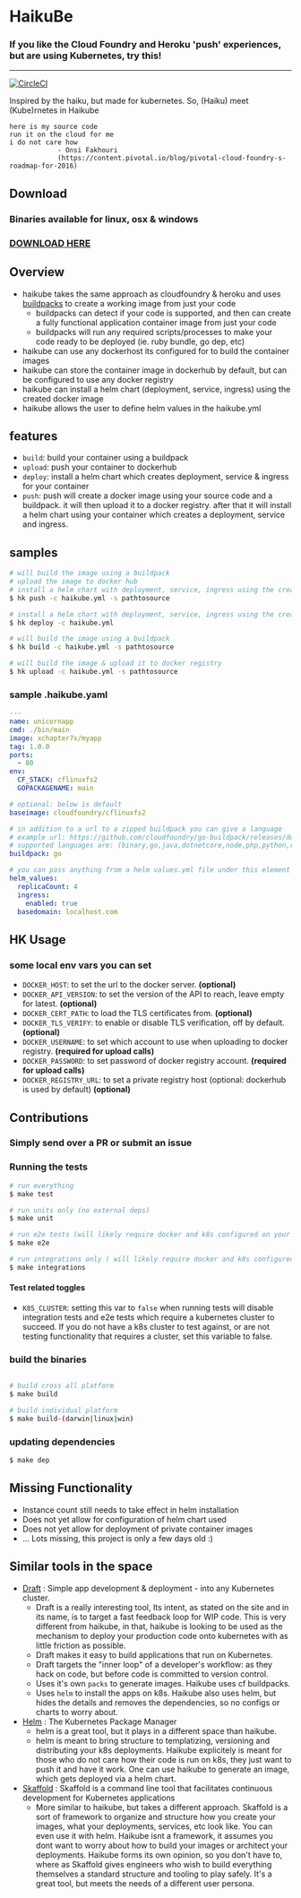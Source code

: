 # HaikuBe
### If you like the Cloud Foundry and Heroku 'push' experiences, but are using Kubernetes, try this!

---


[![CircleCI](https://circleci.com/gh/xchapter7x/haikube/tree/master.svg?style=svg)](https://circleci.com/gh/xchapter7x/haikube/tree/master)

Inspired by the haiku, but made for kubernetes.
So, (Haiku) meet (Kube)rnetes in Haikube

```
here is my source code
run it on the cloud for me
i do not care how
            - Onsi Fakhouri
            (https://content.pivotal.io/blog/pivotal-cloud-foundry-s-roadmap-for-2016)
```

## Download

### Binaries available for linux, osx & windows
### [DOWNLOAD HERE](https://github.com/xchapter7x/haikube/releases/latest)

## Overview

- haikube takes the same approach as cloudfoundry & heroku and uses [buildpacks](https://docs.cloudfoundry.org/buildpacks/) to create a working image from just your code
  - buildpacks can detect if your code is supported, and then can create a fully functional application container image from just your code
  - buildpacks will run any required scripts/processes to make your code ready to be deployed (ie. ruby bundle, go dep, etc)
- haikube can use any dockerhost its configured for to build the container images
- haikube can store the container image in dockerhub by default, but can be configured to use any docker registry
- haikube can install a helm chart (deployment, service, ingress) using the created docker image
- haikube allows the user to define helm values in the haikube.yml

## features
- `build`: build your container using a buildpack
- `upload`: push your container to dockerhub
- `deploy`: install a helm chart which creates deployment, service & ingress for your container
- `push`: push will create a docker image using your source code and 
        a buildpack. it will then upload it to a docker registry.
        after that it will install a helm chart using your container
        which creates a deployment, service and ingress.

## samples

```bash
# will build the image using a buildpack
# upload the image to docker hub
# install a helm chart with deployment, service, ingress using the created image
$ hk push -c haikube.yml -s pathtosource

# install a helm chart with deployment, service, ingress using the created image
$ hk deploy -c haikube.yml

# will build the image using a buildpack
$ hk build -c haikube.yml -s pathtosource

# will build the image & upload it to docker registry
$ hk upload -c haikube.yml -s pathtosource
```

### sample .haikube.yaml

```yaml
---
name: unicornapp
cmd: ./bin/main
image: xchapter7x/myapp
tag: 1.0.0
ports:
  - 80
env:
  CF_STACK: cflinuxfs2
  GOPACKAGENAME: main

# optional: below is default
baseimage: cloudfoundry/cflinuxfs2

# in addition to a url to a zipped buildpack you can give a language
# example url: https://github.com/cloudfoundry/go-buildpack/releases/download/v1.8.22/go-buildpack-v1.8.22.zip
# supported languages are: (binary,go,java,dotnetcore,node,php,python,ruby,staticfile,nginx)
buildpack: go 

# you can pass anything from a helm values.yml file under this element
helm_values:
  replicaCount: 4
  ingress:
    enabled: true
  basedomain: localhost.com
```

## HK Usage

### some local env vars you can set 

- `DOCKER_HOST`: to set the url to the docker server. **(optional)**
- `DOCKER_API_VERSION`: to set the version of the API to reach, leave empty for latest. **(optional)**
- `DOCKER_CERT_PATH`: to load the TLS certificates from. **(optional)**
- `DOCKER_TLS_VERIFY`: to enable or disable TLS verification, off by default. **(optional)**
- `DOCKER_USERNAME`: to set which account to use when uploading to docker registry. **(required for upload calls)**
- `DOCKER_PASSWORD`: to set password of docker registry account. **(required for upload calls)**
- `DOCKER_REGISTRY_URL`: to set a private registry host (optional: dockerhub is used by default) **(optional)**


## Contributions

### Simply send over a PR or submit an issue

### Running the tests
```bash
# run everything
$ make test

# run units only (no external deps)
$ make unit

# run e2e tests (will likely require docker and k8s configured on your machine)
$ make e2e

# run integrations only ( will likely require docker and k8s configured on your machine)
$ make integrations
```

#### Test related toggles
- `K8S_CLUSTER`: setting this var to `false` when running tests will disable integration tests and e2e tests which require a kubernetes cluster to succeed. If you do not have a k8s cluster to test against, or are not testing functionality that requires a cluster, set this variable to false.



### build the binaries
```bash

# build cross all platform
$ make build

# build individual platform
$ make build-(darwin|linux|win)
```

### updating dependencies
```bash
$ make dep
```

## Missing Functionality
- Instance count still needs to take effect in helm installation
- Does not yet allow for configuration of helm chart used 
- Does not yet allow for deployment of private container images
- ... Lots missing, this project is only a few days old :)

## Similar tools in the space
- [Draft](https://draft.sh) : Simple app development & deployment - into any Kubernetes cluster.
  - Draft is a really interesting tool, Its intent, as stated on the site and in its name, is to target a fast feedback loop for WIP code. This is very different
    from haikube, in that, haikube is looking to be used as the mechanism to deploy your production code onto kubernetes with as little friction as possible.
  - Draft makes it easy to build applications that run on Kubernetes. 
  - Draft targets the "inner loop" of a developer's workflow: as they hack on code, but before code is committed to version control.
  - Uses it's own `packs` to generate images. Haikube uses cf buildpacks.
  - Uses `helm` to install the apps on k8s. Haikube also uses helm, but hides the details and removes the dependencies, so no configs or charts to worry about.
- [Helm](https://helm.sh) : The Kubernetes Package Manager
  - helm is a great tool, but it plays in a different space than haikube.
  - helm is meant to bring structure to templatizing, versioning and distributing your k8s deployments. Haikube explicitely is meant for those
  who do not care how their code is run on k8s, they just want to push it and have it work. One can use haikube to generate an image, which gets
  deployed via a helm chart.
- [Skaffold](https://github.com/GoogleContainerTools/skaffold) : Skaffold is a command line tool that facilitates continuous development for Kubernetes applications
  - More similar to haikube, but takes a different approach. Skaffold is a sort of framework to organize and structure how you create your images, 
  what your deployments, services, etc look like. You can even use it with helm. Haikube isnt a framework, it assumes you dont want to worry about
  how to build your images or architect your deployments. Haikube forms its own opinion, so you don't have to, where as Skaffold gives engineers
  who wish to build everything themselves a standard structure and tooling to play safely. It's a great tool, but meets the needs of a different 
  user persona.

